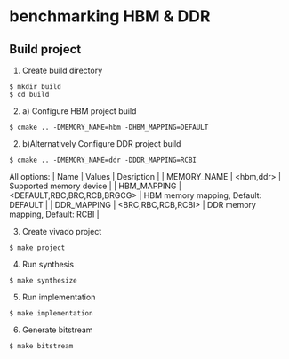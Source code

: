 # benchmarking HBM & DDR

## Build project

1. Create build directory
```
$ mkdir build
$ cd build
```

2. a) Configure HBM project build
```
$ cmake .. -DMEMORY_NAME=hbm -DHBM_MAPPING=DEFAULT 

```
2. b)Alternatively Configure DDR project build
```
$ cmake .. -DMEMORY_NAME=ddr -DDDR_MAPPING=RCBI 

```
All options:
| Name                  | Values                       | Desription                                                                         |
| MEMORY_NAME           | <hbm,ddr>                    | Supported memory device                                                            |
| HBM_MAPPING           | <DEFAULT,RBC,BRC,RCB,BRGCG>  | HBM memory mapping, Default: DEFAULT                                               |
| DDR_MAPPING           | <BRC,RBC,RCB,RCBI>           | DDR memory mapping, Default: RCBI                                                  |

3. Create vivado project
```
$ make project
```

4. Run synthesis
```
$ make synthesize
```

5. Run implementation
```
$ make implementation
```

6. Generate bitstream
```
$ make bitstream
```
